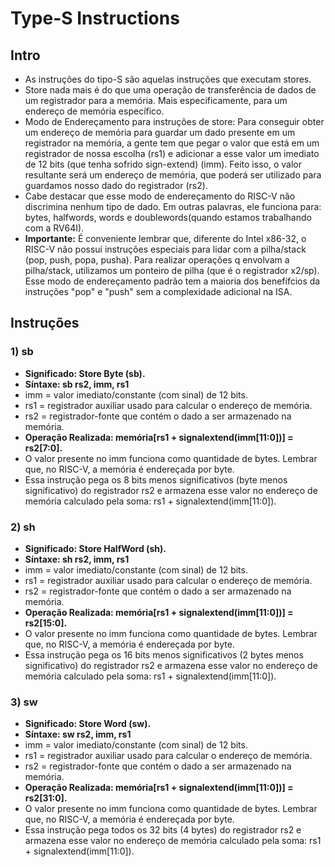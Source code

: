 # Type-S Instructions

## Intro
* As instruções do tipo-S são aquelas instruções que executam stores.
* Store nada mais é do que uma operação de transferência de dados de um registrador para a memória. Mais especificamente, para um endereço de memória específico.
* Modo de Endereçamento para instruções de store: Para conseguir obter um endereço de memória para guardar um dado presente em um registrador na memória, a gente tem que pegar o valor que está em um registrador de nossa escolha (rs1) e adicionar a esse valor um imediato de 12 bits (que tenha sofrido sign-extend) (imm). Feito isso, o valor resultante será um endereço de memória, que poderá ser utilizado para guardamos nosso dado do registrador (rs2).
* Cabe destacar que esse modo de endereçamento do RISC-V não discrimina nenhum tipo de dado. Em outras palavras, ele funciona para: bytes, halfwords, words e doublewords(quando estamos trabalhando com a RV64I).
* __Importante:__ É conveniente lembrar que, diferente do Intel x86-32, o RISC-V não possui instruções especiais para lidar com a pilha/stack (pop, push, popa, pusha). Para realizar operações q envolvam a pilha/stack, utilizamos um ponteiro de pilha (que é o registrador x2/sp). Esse modo de endereçamento padrão tem a maioria dos benefífcios da instruções "pop" e "push" sem a complexidade adicional na ISA.

## Instruções 
### 1) sb
* __Significado: Store Byte (sb).__
* __Síntaxe: sb rs2, imm, rs1__
* imm = valor imediato/constante (com sinal) de 12 bits.
* rs1 = registrador auxiliar usado para calcular o endereço de memória.
* rs2 = registrador-fonte que contém o dado a ser armazenado na memória.
* __Operação Realizada: memória[rs1 + signalextend(imm[11:0])] = rs2[7:0].__
* O valor presente no imm funciona como quantidade de bytes. Lembrar que, no RISC-V, a memória é endereçada por byte.
* Essa instrução pega os 8 bits menos significativos (byte menos significativo) do registrador rs2 e armazena esse valor no endereço de memória calculado pela soma: rs1 + signalextend(imm[11:0]).

### 2) sh
* __Significado: Store HalfWord (sh).__
* __Síntaxe: sh rs2, imm, rs1__
* imm = valor imediato/constante (com sinal) de 12 bits.
* rs1 = registrador auxiliar usado para calcular o endereço de memória.
* rs2 = registrador-fonte que contém o dado a ser armazenado na memória.
* __Operação Realizada: memória[rs1 + signalextend(imm[11:0])] = rs2[15:0].__
* O valor presente no imm funciona como quantidade de bytes. Lembrar que, no RISC-V, a memória é endereçada por byte.
* Essa instrução pega os 16 bits menos significativos (2 bytes menos significativo) do registrador rs2 e armazena esse valor no endereço de memória calculado pela soma: rs1 + signalextend(imm[11:0]).

### 3) sw
* __Significado: Store Word (sw).__
* __Síntaxe: sw rs2, imm, rs1__
* imm = valor imediato/constante (com sinal) de 12 bits.
* rs1 = registrador auxiliar usado para calcular o endereço de memória.
* rs2 = registrador-fonte que contém o dado a ser armazenado na memória.
* __Operação Realizada: memória[rs1 + signalextend(imm[11:0])] = rs2[31:0].__
* O valor presente no imm funciona como quantidade de bytes. Lembrar que, no RISC-V, a memória é endereçada por byte.
* Essa instrução pega todos os 32 bits (4 bytes) do registrador rs2 e armazena esse valor no endereço de memória calculado pela soma: rs1 + signalextend(imm[11:0]).
